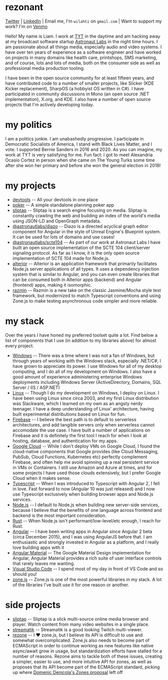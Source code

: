 # rezonant

[Twitter](https://twitter.com/rezonant) | [LinkedIn](https://www.linkedin.com/in/william-lahti-47a1b916/) | Email me, I'm `wilahti` on `gmail.com` | Want to support my work? I'm on [Venmo](https://venmo.com/liamlahti)

Hello! My name is Liam. I work at [TYT](https://tyt.com) in the daytime and am 
hacking away at my broadcast software startup [Astronaut Labs](https://astronautlabs.com)
in the night time hours. I am passionate about all things media, especially 
audio and video systems. I have over ten years of experience as a software engineer
and have worked on projects in many domains like health care, printshops, 
SMS marketing, and of course, lots and lots of media, both on the consumer side 
as well as professional media production tooling.

I have been in the open source community for at least fifteen years,
and have contributed code to a number of smaller projects, like Slicker 
(KDE Kicker replacement), SharpOS (a hobbyist OS written in C#). I have 
participated in community discussions in Mono (an open source .NET implementation),
X.org, and KDE. I also have a number of open source projects that I'm actively 
developing today.

# my politics

I am a politics junkie. I am unabashedly progressive. I participate in 
Democratic Socialists of America, I stand with Black Lives Matter, and I vote.
I supported Bernie Sanders in 2016 and 2020. As you can imagine, my work at 
TYT is very satisfying for me. Fun fact: I got to meet Alexandria
Ocasio Cortez in person when she came on The Young Turks some time after she 
won her primary and before she won the general election in 2018! 

# my projects
- [devtools](https://github.com/rezonant/devtools) -- All your devtools in one place
- [poker](https://github.com/rezonant/poker) -- A simple standalone planning poker app
- [sliptap](https://sliptap.com) -- Sliptap is a search engine focusing on media. 
  Sliptap is constantly crawling the web and building an index of the world's media
  using JSON-LD and OpenGraph metadata.
- [@astronautlabs/diazo](https://github.com/astronautlabs/diazo) -- Diazo is a 
  directed acyclical graph editor component for Angular in the style of Unreal
  Engine's Blueprint system. It can be used for lots of domains and use cases!
- [@astronautlabs/scte104](https://github.com/astronautlabs/scte104) -- As part
  of our work at Astronaut Labs I have built an open source implementation of the 
  SCTE 104 client/server signaling protocol. As far as I know, it is the only 
  open source implementation of SCTE 104 made for Node.js.
- [alterior](https://github.com/alterior-mvc/alterior) -- Alterior is an 
  application framework that primarily facilitates Node.js server 
  applications of all types. It uses a dependency injection system that is similar
  to Angular, and you can even create libraries that can be consumed both in Alterior
  apps (backend) and Angular (frontend) apps, making it isomorphic.
- [razmin](https://github.com/rezonant/razmin) -- Razmin is a new take on the 
  classic Jasmine/Mocha style test framework, but modernized to match Typescript 
  conventions and using Zone.js to make testing asynchronous code simpler and more 
  reliable.

# my stack

Over the years I have honed my preferred toolset quite a lot. Find below a list 
of components that I use (in addition to my libraries above) for almost every 
project.

- [Windows](https://www.microsoft.com/en-us/windows) -- There was a time where I
  was not a fan of Windows, but through years of working with the Windows stack,
  especially .NET/C#, I have grown to appreciate its power. I use Windows for all
  of my desktop computing, and I do all of my development on Windows. I also have 
  a good amount of experience administering enterprise Windows deployments including
  Windows Server (ActiveDirectory, Domains, SQL Server / IIS / ASP.NET)
- [Linux](https://kernel.org) -- Though I do my development on Windows, I deploy
  on Linux. I have been using Linux since circa 2003, and my first Linux distribution
  was Slackware, which I learned on my own as an angsty nerdy teenager. I have 
  a deep understanding of Linux' architecture, having built experimental distributions 
  based on Linux for fun.
- [Firebase](https://firebase.google.com) -- I believe the best path is to default 
  to serverless architectures, and add tangible servers only when serverless cannot 
  accomodate the use case. I have built a number of applications on Firebase and 
  it is definitely the first tool I reach for when I look at hosting, database, 
  and authentication for my apps.
- [Google Cloud](https://cloud.google.com) -- While I don't deploy VMs on Google Cloud,
  I found the cloud-native components that Google provides (like Cloud Messaging, PubSub,
  Cloud Functions, Kubernetes etc) perfectly complement Firebase, and often help me avoid spinning 
  up a real persistent service in VMs or Containers. I still use Amazon and Azure 
  at times, and for some projects I have used those clouds extensively, but I prefer
  Google Cloud when it makes sense.
- [Typescript](https://typescriptlang.org/) -- When I was introduced to Typescript 
  with Angular 2, I fell in love. Fast forward to now (Angular 10 was just released)
  and I now use Typescript exclusively when building browser apps and Node.js services.
- [Node.js](https://nodejs.org) -- I default to Node.js when building new server-side 
  services, because I believe that the benefits of one language across frontend and 
  backend is the most important consideration. 
- [Rust](https://rustlang.org) -- When Node.js isn't performant/low-level/etc enough, 
  I reach for Rust.
- [Angular](https://angular.io) -- I have been writing apps in Angular since Angular 2
  beta (circa December 2015), and I was using AngularJS before that. I am enthusiastic
  and strongly invested in Angular as a platform, and I really love building apps with it 
- [Angular Material](https://material.angular.io) -- The Google Material Design implementation
    for Angular, Angular Material provides a rich suite of user interface controls that rarely
    leaves me wanting.
- [Visual Studio Code](https://code.visualstudio.com) -- I spend most of my day in front of 
  VS Code and so should you!
- [zone.js](https://github.com/angular/angular/tree/master/packages/zone.js) -- Zone.js is one 
  of the most powerful libraries in my stack. A lot of the libraries I've built use it for 
  one reason or another. 

# side projects
- [sliptap](https://sliptap.com) -- Sliptap is a slick multi-source online media browser and 
  player. Watch content from many video websites in a single place.
- [streamatik](https://streamatik.com) -- Streamatik is a good looking Twitch multi-viewer.
- [rezone](https://github.com/rezonant/rezonae) -- I ❤️ zone.js, but I believe its 
  API is difficult to use and somewhat overcomplicated. Zone.js also needs to 
  become part of ECMAScript in order to continue working as new features like 
  native async/await grow in usage, but standardization efforts have stalled for 
  a number of reasons. Rezone aims to tackle both of these issues, creating a 
  simpler, easier to use, and more intuitive API for zones, as well as proposes 
  that its API become part of the ECMAScript standard, picking up where [Domenic
  Denicola's Zones proposal](https://github.com/domenic/zones/tree/eb65c6d43b452a877c24561cd64c6901e790ecf0) left off
